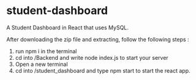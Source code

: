 # student-dashboard
A Student Dashboard in React that uses MySQL.

After downloading the zip file and extracting, follow the following steps :
  1. run npm i in the terminal
  2. cd into /Backend and write node index.js to start your server
  3. Open a new terminal
  4. cd into /student_dashboard and type npm start to start the react app.
